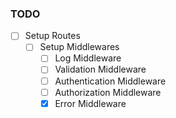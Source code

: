 ### TODO

- [ ] Setup Routes
  - [ ] Setup Middlewares
    - [ ] Log Middleware
    - [ ] Validation Middleware
    - [ ] Authentication Middleware
    - [ ] Authorization Middleware
    - [x] Error Middleware
